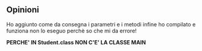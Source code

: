## Opinioni

Ho aggiunto come da consegna i parametri e i metodi
infine ho compilato e funziona non lo eseguo perchè so che mi da errore!

**PERCHE' IN Student.class NON C'E' LA CLASSE MAIN**
